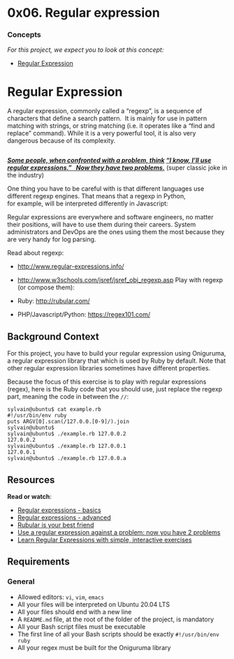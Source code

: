 # 0x06. Regular expression

<div class="panel panel-default">
    <div class="panel-heading">
      <h3 class="panel-title">Concepts</h3>
    </div>
    <div class="panel-body">
      <p>
        <em>For this project, we expect you to look at this concept:</em>
      </p>

<ul>
          <li>
 <a href="https://intranet.alxswe.com/concepts/29">Regular Expression</a>
          </li>
      </ul>
    </div>
  </div>

      
<h1 class="d-flex flex-column gap-2">
  <span>Regular Expression</span>
</h1>

<div>
  
</div>

<div class="gap formatted-content">
    <p>A regular expression, commonly called a &ldquo;regexp&rdquo;, is a sequence of characters that define a search pattern. &nbsp;It&nbsp;is&nbsp;mainly for use in pattern matching with strings, or string matching (i.e. it operates&nbsp;like&nbsp;a&nbsp;&ldquo;find and replace&rdquo; command). While it is a very powerful tool, it is also very dangerous because of its complexity.</p>

<p><img src="https://intranet.alxswe.com/images/contents/sysadmin/concepts/29/regex_now_2_problems.jpg" alt="" loading='lazy' style="" /></p>

<p><strong><em><a href="/rltoken/bg6ER7JUhyuRtTu9-vpQuw" title="Some people, when confronted with a problem, think" target="_blank">Some people, when confronted with a problem, think</a></em>
<em><a href="/rltoken/bg6ER7JUhyuRtTu9-vpQuw" title="“I know, I&#39;ll use regular expressions.” &nbsp; Now they have two problems." target="_blank">“I know, I&rsquo;ll use regular expressions.” &nbsp; Now they have two problems.</a></em></strong> (super classic joke in the industry)</p>

<p>One thing you have to be careful with is that different languages use different regexp engines. That&nbsp;means&nbsp;that&nbsp;a regexp in Python, for&nbsp;example,&nbsp;will be interpreted differently&nbsp;in Javascript:</p>

<p>Regular expressions are everywhere and software engineers, no&nbsp;matter their positions, will have to use them during their careers. System administrators and DevOps are the ones using them the most because&nbsp;they are very handy for log parsing.</p>

<p>Read about regexp:</p>

<ul>
<li><a href="https://www.regular-expressions.info/" title="http://www.regular-expressions.info/" target="_blank">http://www.regular-expressions.info/</a></li>
<li><p><a href="/rltoken/VOQCF4_WTOCyQ92h0dGPyA" title="https://www.w3schools.com/jsref/jsref_obj_regexp.asp" target="_blank">http://www.w3schools.com/jsref/jsref_obj_regexp.asp</a>
Play with regexp (or compose them):</p></li>
<li><p>Ruby: <a href="https://rubular.com/" title="http://rubular.com/" target="_blank">http://rubular.com/</a></p></li>
<li><p>PHP/Javascript/Python: <a href="https://regex101.com/" title="https://regex101.com/" target="_blank">https://regex101.com/</a></p></li>
</ul>

</div>


<div class="panel panel-default" id="project-description">
  <div class="panel-body">
    <h2>Background Context</h2>

<p>For this project, you have to build your regular expression using Oniguruma, a regular expression library that which is used by Ruby by default. Note that other regular expression libraries sometimes have different properties.</p>

<p>Because the focus of this exercise is to play with regular expressions (regex), here is the Ruby code that you should use, just replace the regexp part, meaning the code in between the <code>//</code>:</p>

<pre><code>sylvain@ubuntu$ cat example.rb
#!/usr/bin/env ruby
puts ARGV[0].scan(/127.0.0.[0-9]/).join
sylvain@ubuntu$
sylvain@ubuntu$ ./example.rb 127.0.0.2
127.0.0.2
sylvain@ubuntu$ ./example.rb 127.0.0.1
127.0.0.1
sylvain@ubuntu$ ./example.rb 127.0.0.a
</code></pre>

<h2>Resources</h2>

<p><strong>Read or watch</strong>:</p>

<ul>
<li><a href="https://www.slideshare.net/slideshow/introducing-regular-expressions/63676155" title="Regular expressions - basics" target="_blank">Regular expressions - basics</a> </li>
<li><a href="https://www.slideshare.net/slideshow/advanced-regular-expressions-80296518/80296518" title="Regular expressions - advanced" target="_blank">Regular expressions - advanced</a> </li>
<li><a href="https://rubular.com/" title="Rubular is your best friend" target="_blank">Rubular is your best friend</a> </li>
<li><a href="https://blog.codinghorror.com/regular-expressions-now-you-have-two-problems/" title="Use a regular expression against a problem: now you have 2 problems" target="_blank">Use a regular expression against a problem: now you have 2 problems</a> </li>
<li><a href="https://regexone.com/" title="Learn Regular Expressions with simple, interactive exercises" target="_blank">Learn Regular Expressions with simple, interactive exercises</a> </li>
</ul>

<h2>Requirements</h2>

<h3>General</h3>

<ul>
<li>Allowed editors: <code>vi</code>, <code>vim</code>, <code>emacs</code></li>
<li>All your files will be interpreted on Ubuntu 20.04 LTS</li>
<li>All your files should end with a new line</li>
<li>A <code>README.md</code> file, at the root of the folder of the project, is mandatory</li>
<li>All your Bash script files must be executable</li>
<li>The first line of all your Bash scripts should be exactly <code>#!/usr/bin/env ruby</code></li>
<li>All your regex must be built for the Oniguruma library</li>
</ul>

  </div>
</div>

